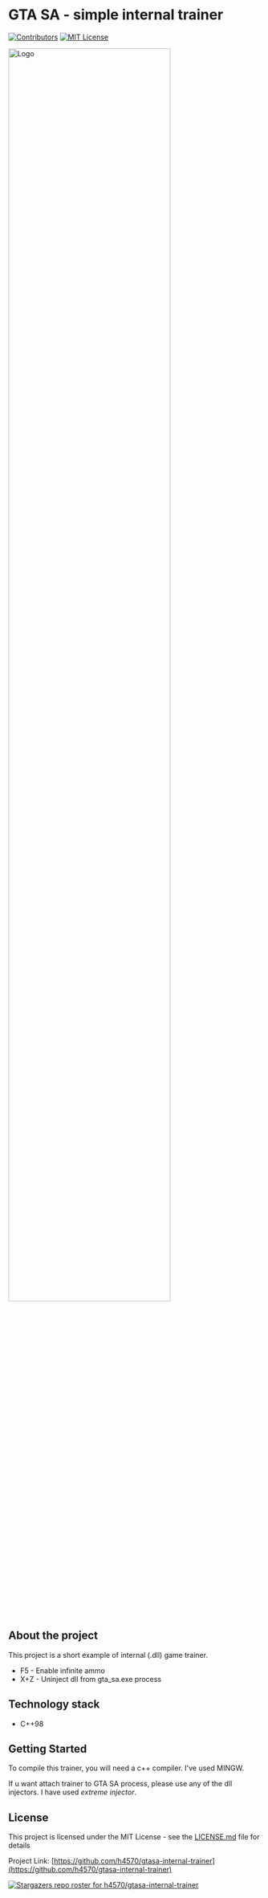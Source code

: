 # GTA SA - simple internal trainer

[![Contributors][contributors-shield]][contributors-url]
[![MIT License][license-shield]][license-url]

<img src="http://apgcglz.cluster028.hosting.ovh.net/github/gtasa-internal-trainer/main.png" alt="Logo" width="80%" height="auto">


## About the project
This project is a short example of internal (.dll) game trainer.
* F5 - Enable infinite ammo
* X+Z - Uninject dll from gta_sa.exe process
 
## Technology stack 

* C++98

## Getting Started  

To compile this trainer, you will need a c++ compiler. I've used MINGW.

If u want attach trainer to GTA SA process, please use any of the dll injectors. I have used *extreme injector*. 

## License  

This project is licensed under the MIT License - see the [LICENSE.md](LICENSE.md) file for details  

Project Link: [https://github.com/h4570/gtasa-internal-trainer](https://github.com/h4570/gtasa-internal-trainer)  

[![Stargazers repo roster for h4570/gtasa-internal-trainer](https://reporoster.com/stars/h4570/gtasa-internal-trainer)](https://github.com/h4570/gtasa-internal-trainer/stargazers)  

[contributors-shield]: https://img.shields.io/github/contributors/h4570/gtasa-internal-trainer.svg?style=flat-square  
[contributors-url]: https://github.com/h4570/gtasa-internal-trainer/graphs/contributors 
[license-shield]: https://img.shields.io/github/license/h4570/gtasa-internal-trainer.svg?style=flat-square  
[license-url]: https://github.com/h4570/gtasa-internal-trainer/blob/master/LICENSE  